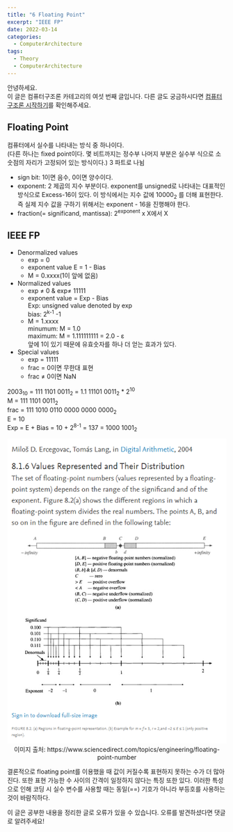```yaml
---
title: "6 Floating Point"
excerpt: "IEEE FP"
date: 2022-03-14
categories:
  - ComputerArchitecture
tags:
  - Theory
  - ComputerArchitecture
---
```


안녕하세요.  
이 글은 컴퓨터구조론 카테고리의 여섯 번째 글입니다. 
다른 글도 궁금하시다면 [컴퓨터 구조론 시작하기](https://dongwon18.github.io/computerarchitecture/Computer_Architecture_Start/)를 확인해주세요.

## Floating Point
컴퓨터에서 실수를 나타내는 방식 중 하나이다.  
(다른 하나는 fixed point이다. 몇 비트까지는 정수부 나머지 부분은 실수부 식으로 소숫점의 자리가 고정되어 있는 방식이다.)
3 파트로 나뉨  
- sign bit: 1이면 음수, 0이면 양수이다.
- exponent: 2 제곱의 지수 부분이다. exponent를 unsigned로 나타내는 대표적인 방식으로  Excess-16이 있다. 이 방식에서는 지수 값에 10000<sub>2</sub> 를 더해 표현한다.
즉 실제 지수 값을 구하기 위해서는 exponent - 16을 진행해야 한다.
- fraction(= significand, mantissa): 2<sup>exponent</sup> x X에서 X

## IEEE FP

- Denormalized values
    - exp = 0
    - exponent value E = 1 - Bias
    - M = 0.xxxx(1이 앞에 없음)
- Normalized values
    - exp ≠ 0 & exp≠ 11111
    - exponent value = Exp - Bias  
    Exp: unsigned value denoted by exp  
    bias: 2<sup>k-1</sup> -1  
    - M = 1.xxxx  
    minumum: M = 1.0  
    maximum: M = 1.111111111 = 2.0 - ε  
    앞에 1이 있기 때문에 유효숫자를 하나 더 얻는 효과가 있다.
- Special values
    - exp = 11111
    - frac = 0이면 무한대 표현
    - frac ≠ 0이면 NaN

2003<sub>10</sub> = 111 1101 0011<sub>2</sub> = 1.1 11101 0011<sub>2</sub> * 2<sup>10</sup>  
M = 111 1101 0011<sub>2</sub>  
frac = 111 1010 0110 0000 0000 0000<sub>2</sub>  
E = 10  
Exp = E + Bias = 10 + 2<sup>8-1</sup> = 137 = 1000 1001<sub>2</sub>  

<p align="center">
  <img src="/assets/images/floating_point.png" alt="floating point는 불균일 간격이다"> <br/>
  이미지 출처: https://www.sciencedirect.com/topics/engineering/floating-point-number
</p>

결론적으로 floating point를 이용했을 때 값이 커질수록 표현하지 못하는 수가 더 많아진다. 또한 표현 가능한 수 사이의 간격이 일정하지 않다는 특징 또한 있다.
이러한 특성으로 인해 코딩 시 실수 변수를 사용할 때는 동일(==) 기호가 아니라 부등호를 사용하는 것이 바람직하다.  

이 글은 공부한 내용을 정리한 글로 오류가 있을 수 있습니다. 오류를 발견하셨다면 댓글로 알려주세요!
